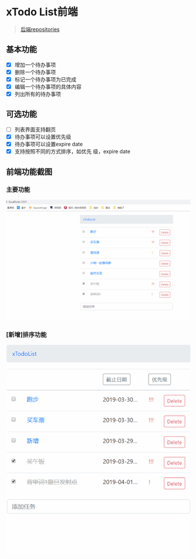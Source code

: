 # xTodo List前端

> [后端repositories](https://github.com/JettHu/xTodoList)

## 基本功能
- [x] 增加一个待办事项
- [x] 删除一个待办事项
- [x] 标记一个待办事项为已完成
- [x] 编辑一个待办事项的具体内容
- [x] 列出所有的待办事项

## 可选功能

- [ ] 列表界面支持翻页
- [x] 待办事项可以设置优先级
- [x] 待办事项可以设置expire date
- [x] 支持按照不同的方式排序，如优先 级，expire date

## 前端功能截图

### 主要功能
 ![image](https://github.com/JettHu/xTodoListFrontEnd/raw/master/功能截图.gif)

### [新增]排序功能
 ![image](https://github.com/JettHu/xTodoListFrontEnd/raw/master/排序功能.gif)

